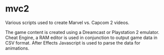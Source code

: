 # mvc2
Various scripts used to create Marvel vs. Capcom 2 videos.

The game content is created using a Dreamcast or Playstation 2 emulator.
Cheat Engine, a RAM editor is used in conjunction to output game data in CSV format.
After Effects Javascript is used to parse the data for animations.
